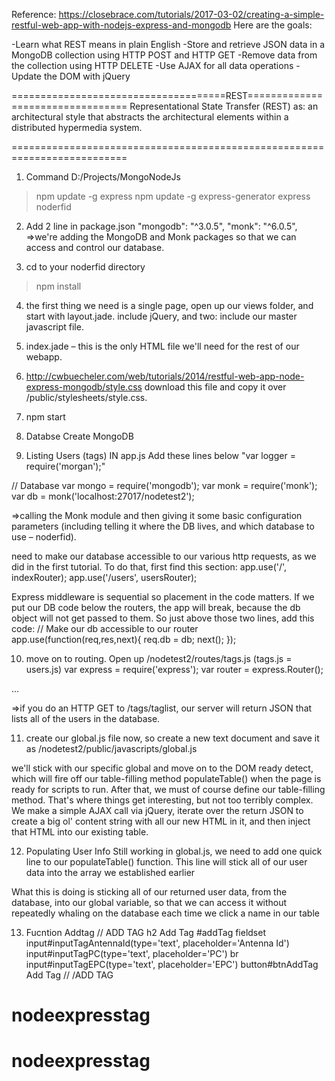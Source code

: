 Reference: https://closebrace.com/tutorials/2017-03-02/creating-a-simple-restful-web-app-with-nodejs-express-and-mongodb
Here are the goals:

-Learn what REST means in plain English
-Store and retrieve JSON data in a MongoDB collection using HTTP POST and HTTP GET
-Remove data from the collection using HTTP DELETE
-Use AJAX for all data operations
-Update the DOM with jQuery

=====================================REST=================================
Representational State Transfer (REST) as: an architectural style that abstracts the architectural elements within a distributed hypermedia system. 

==========================================================================

1. Command D:/Projects/MongoNodeJs
>npm update -g express
>npm update -g express-generator
>express noderfid

2. Add 2 line in package.json
"mongodb": "^3.0.5",
    "monk": "^6.0.5",
=>we're adding the MongoDB and Monk packages so that we can access and control our database.

3. cd to your noderfid directory
>npm install

4. the first thing we need is a single page, open up our views folder, and start with layout.jade.
include jQuery, and two: include our master javascript file.

5.  index.jade – this is the only HTML file we'll need for the rest of our webapp.

6. http://cwbuecheler.com/web/tutorials/2014/restful-web-app-node-express-mongodb/style.css  download this file and copy it over /public/stylesheets/style.css.

7. npm start

8. Databse
Create MongoDB

9. Listing Users (tags)
IN app.js
Add these lines below "var logger = require('morgan');"

// Database
var mongo = require('mongodb');
var monk = require('monk');
var db = monk('localhost:27017/nodetest2');

=>calling the Monk module and then giving it some basic configuration parameters (including telling it where the DB lives, and which database to use – noderfid).

 need to make our database accessible to our various http requests, as we did in the first tutorial. To do that, first find this section:
app.use('/', indexRouter);
app.use('/users', usersRouter);

Express middleware is sequential so placement in the code matters. If we put our DB code below the routers, the app will break, because the db object will not get passed to them. So just above those two lines, add this code:
// Make our db accessible to our router
app.use(function(req,res,next){
    req.db = db;
    next();
});

10.  move on to routing.
Open up /nodetest2/routes/tags.js  (tags.js = users.js)
var express = require('express');
var router = express.Router();

...

=>if you do an HTTP GET to /tags/taglist, our server will return JSON that lists all of the users in the database. 

11. create our global.js file now, so create a new text document and save it as /nodetest2/public/javascripts/global.js

 we'll stick with our specific global and move on to the DOM ready detect, which will fire off our table-filling method populateTable() when the page is ready for scripts to run. After that, we must of course define our table-filling method. That's where things get interesting, but not too terribly complex. We make a simple AJAX call via jQuery, iterate over the return JSON to create a big ol' content string with all our new HTML in it, and then inject that HTML into our existing table.

12. Populating User Info
Still working in global.js, we need to add one quick line to our populateTable() function. This line will stick all of our user data into the array we established earlier

What this is doing is sticking all of our returned user data, from the database, into our global variable, so that we can access it without repeatedly whaling on the database each time we click a name in our table



13. Fucntion Addtag
    // ADD TAG
    h2 Add Tag
    #addTag
      fieldset
        input#inputTagAntennaId(type='text', placeholder='Antenna Id')
        input#inputTagPC(type='text', placeholder='PC')
        br
        input#inputTagEPC(type='text', placeholder='EPC')
        button#btnAddTag Add Tag
    // /ADD TAG
# nodeexpresstag
# nodeexpresstag
